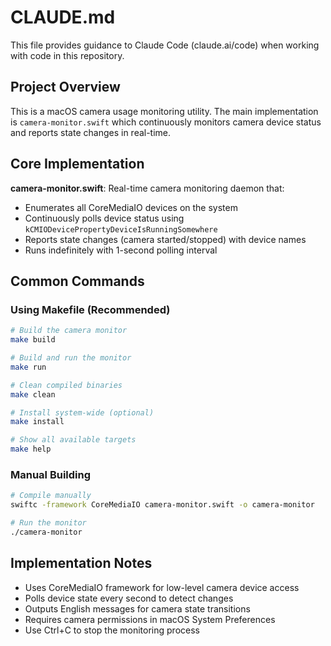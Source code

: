 # CLAUDE.md

This file provides guidance to Claude Code (claude.ai/code) when working with code in this repository.

## Project Overview

This is a macOS camera usage monitoring utility. The main implementation is `camera-monitor.swift` which continuously monitors camera device status and reports state changes in real-time.

## Core Implementation

**camera-monitor.swift**: Real-time camera monitoring daemon that:
- Enumerates all CoreMediaIO devices on the system
- Continuously polls device status using `kCMIODevicePropertyDeviceIsRunningSomewhere`
- Reports state changes (camera started/stopped) with device names
- Runs indefinitely with 1-second polling interval

## Common Commands

### Using Makefile (Recommended)
```bash
# Build the camera monitor
make build

# Build and run the monitor
make run

# Clean compiled binaries
make clean

# Install system-wide (optional)
make install

# Show all available targets
make help
```

### Manual Building
```bash
# Compile manually
swiftc -framework CoreMediaIO camera-monitor.swift -o camera-monitor

# Run the monitor
./camera-monitor
```

## Implementation Notes

- Uses CoreMediaIO framework for low-level camera device access
- Polls device state every second to detect changes
- Outputs English messages for camera state transitions
- Requires camera permissions in macOS System Preferences
- Use Ctrl+C to stop the monitoring process